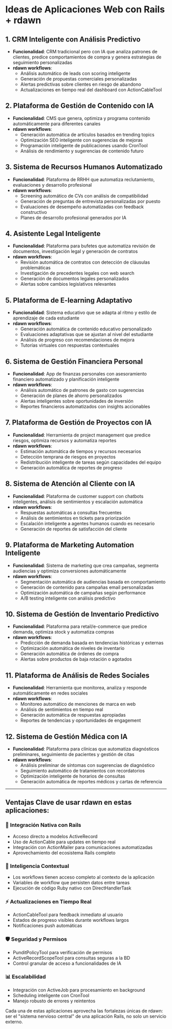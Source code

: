 # Ideas de Aplicaciones Web con Rails + rdawn

## 1. **CRM Inteligente con Análisis Predictivo**
- **Funcionalidad**: CRM tradicional pero con IA que analiza patrones de clientes, predice comportamientos de compra y genera estrategias de seguimiento personalizadas
- **rdawn workflows**: 
  - Análisis automático de leads con scoring inteligente
  - Generación de propuestas comerciales personalizadas
  - Alertas predictivas sobre clientes en riesgo de abandono
  - Actualizaciones en tiempo real del dashboard con ActionCableTool

## 2. **Plataforma de Gestión de Contenido con IA**
- **Funcionalidad**: CMS que genera, optimiza y programa contenido automáticamente para diferentes canales
- **rdawn workflows**:
  - Generación automática de artículos basados en trending topics
  - Optimización SEO inteligente con sugerencias de mejoras
  - Programación inteligente de publicaciones usando CronTool
  - Análisis de rendimiento y sugerencias de contenido futuro

## 3. **Sistema de Recursos Humanos Automatizado**
- **Funcionalidad**: Plataforma de RRHH que automatiza reclutamiento, evaluaciones y desarrollo profesional
- **rdawn workflows**:
  - Screening automático de CVs con análisis de compatibilidad
  - Generación de preguntas de entrevista personalizadas por puesto
  - Evaluaciones de desempeño automatizadas con feedback constructivo
  - Planes de desarrollo profesional generados por IA

## 4. **Asistente Legal Inteligente**
- **Funcionalidad**: Plataforma para bufetes que automatiza revisión de documentos, investigación legal y generación de contratos
- **rdawn workflows**:
  - Revisión automática de contratos con detección de cláusulas problemáticas
  - Investigación de precedentes legales con web search
  - Generación de documentos legales personalizados
  - Alertas sobre cambios legislativos relevantes

## 5. **Plataforma de E-learning Adaptativo**
- **Funcionalidad**: Sistema educativo que se adapta al ritmo y estilo de aprendizaje de cada estudiante
- **rdawn workflows**:
  - Generación automática de contenido educativo personalizado
  - Evaluaciones adaptativas que se ajustan al nivel del estudiante
  - Análisis de progreso con recomendaciones de mejora
  - Tutorías virtuales con respuestas contextuales

## 6. **Sistema de Gestión Financiera Personal**
- **Funcionalidad**: App de finanzas personales con asesoramiento financiero automatizado y planificación inteligente
- **rdawn workflows**:
  - Análisis automático de patrones de gasto con sugerencias
  - Generación de planes de ahorro personalizados
  - Alertas inteligentes sobre oportunidades de inversión
  - Reportes financieros automatizados con insights accionables

## 7. **Plataforma de Gestión de Proyectos con IA**
- **Funcionalidad**: Herramienta de project management que predice riesgos, optimiza recursos y automatiza reportes
- **rdawn workflows**:
  - Estimación automática de tiempos y recursos necesarios
  - Detección temprana de riesgos en proyectos
  - Redistribución inteligente de tareas según capacidades del equipo
  - Generación automática de reportes de progreso

## 8. **Sistema de Atención al Cliente con IA**
- **Funcionalidad**: Plataforma de customer support con chatbots inteligentes, análisis de sentimientos y escalación automática
- **rdawn workflows**:
  - Respuestas automáticas a consultas frecuentes
  - Análisis de sentimientos en tickets para priorización
  - Escalación inteligente a agentes humanos cuando es necesario
  - Generación de reportes de satisfacción del cliente

## 9. **Plataforma de Marketing Automation Inteligente**
- **Funcionalidad**: Sistema de marketing que crea campañas, segmenta audiencias y optimiza conversiones automáticamente
- **rdawn workflows**:
  - Segmentación automática de audiencias basada en comportamiento
  - Generación de contenido para campañas email personalizadas
  - Optimización automática de campañas según performance
  - A/B testing inteligente con análisis predictivo

## 10. **Sistema de Gestión de Inventario Predictivo**
- **Funcionalidad**: Plataforma para retail/e-commerce que predice demanda, optimiza stock y automatiza compras
- **rdawn workflows**:
  - Predicción de demanda basada en tendencias históricas y externas
  - Optimización automática de niveles de inventario
  - Generación automática de órdenes de compra
  - Alertas sobre productos de baja rotación o agotados

## 11. **Plataforma de Análisis de Redes Sociales**
- **Funcionalidad**: Herramienta que monitorea, analiza y responde automáticamente en redes sociales
- **rdawn workflows**:
  - Monitoreo automático de menciones de marca en web
  - Análisis de sentimientos en tiempo real
  - Generación automática de respuestas apropiadas
  - Reportes de tendencias y oportunidades de engagement

## 12. **Sistema de Gestión Médica con IA**
- **Funcionalidad**: Plataforma para clínicas que automatiza diagnósticos preliminares, seguimiento de pacientes y gestión de citas
- **rdawn workflows**:
  - Análisis preliminar de síntomas con sugerencias de diagnóstico
  - Seguimiento automático de tratamientos con recordatorios
  - Optimización inteligente de horarios de consultas
  - Generación automática de reportes médicos y cartas de referencia

---

## Ventajas Clave de usar rdawn en estas aplicaciones:

### 🔗 **Integración Nativa con Rails**
- Acceso directo a modelos ActiveRecord
- Uso de ActionCable para updates en tiempo real
- Integración con ActionMailer para comunicaciones automatizadas
- Aprovechamiento del ecosistema Rails completo

### 🧠 **Inteligencia Contextual**
- Los workflows tienen acceso completo al contexto de la aplicación
- Variables de workflow que persisten datos entre tareas
- Ejecución de código Ruby nativo con DirectHandlerTask

### ⚡ **Actualizaciones en Tiempo Real**
- ActionCableTool para feedback inmediato al usuario
- Estados de progreso visibles durante workflows largos
- Notificaciones push automáticas

### 🛡️ **Seguridad y Permisos**
- PunditPolicyTool para verificación de permisos
- ActiveRecordScopeTool para consultas seguras a la BD
- Control granular de acceso a funcionalidades de IA

### 📊 **Escalabilidad**
- Integración con ActiveJob para procesamiento en background
- Scheduling inteligente con CronTool
- Manejo robusto de errores y reintentos

Cada una de estas aplicaciones aprovecha las fortalezas únicas de rdawn: ser el "sistema nervioso central" de una aplicación Rails, no solo un servicio externo.

